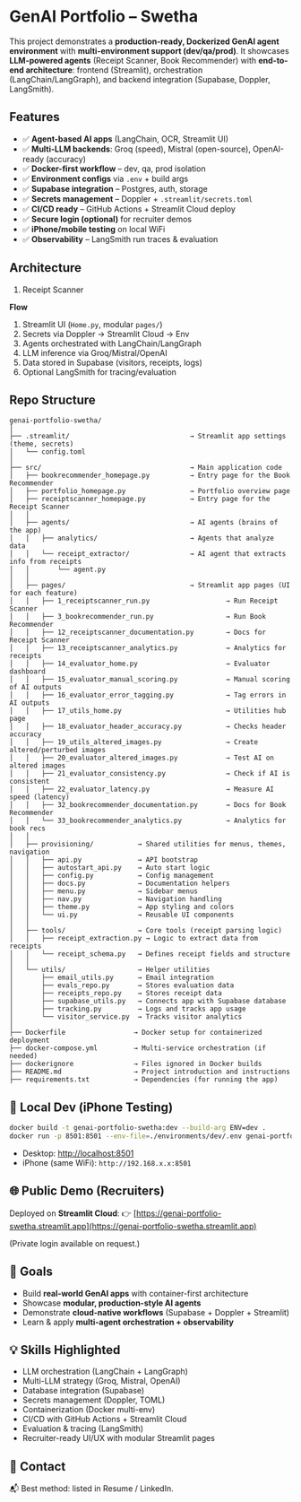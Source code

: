 # GenAI Portfolio – Swetha

This project demonstrates a **production-ready, Dockerized GenAI agent environment** with **multi-environment support (dev/qa/prod)**.
It showcases **LLM-powered agents** (Receipt Scanner, Book Recommender) with **end-to-end architecture**: frontend (Streamlit), orchestration (LangChain/LangGraph), and backend integration (Supabase, Doppler, LangSmith).

## Features

* ✅ **Agent-based AI apps** (LangChain, OCR, Streamlit UI)
* ✅ **Multi-LLM backends**: Groq (speed), Mistral (open-source), OpenAI-ready (accuracy)
* ✅ **Docker-first workflow** – dev, qa, prod isolation
* ✅ **Environment configs** via `.env` + build args
* ✅ **Supabase integration** – Postgres, auth, storage
* ✅ **Secrets management** – Doppler + `.streamlit/secrets.toml`
* ✅ **CI/CD ready** – GitHub Actions + Streamlit Cloud deploy
* ✅ **Secure login (optional)** for recruiter demos
* ✅ **iPhone/mobile testing** on local WiFi
* ✅ **Observability** – LangSmith run traces & evaluation

##  Architecture

  1. Receipt Scanner
     
**Flow**

1. Streamlit UI (`Home.py`, modular `pages/`)
2. Secrets via Doppler → Streamlit Cloud → Env
3. Agents orchestrated with LangChain/LangGraph
4. LLM inference via Groq/Mistral/OpenAI
5. Data stored in Supabase (visitors, receipts, logs)
6. Optional LangSmith for tracing/evaluation

## Repo Structure

```
genai-portfolio-swetha/
│
├── .streamlit/                              → Streamlit app settings (theme, secrets)
│   └── config.toml
│
├── src/                                     → Main application code
│   ├── bookrecommender_homepage.py          → Entry page for the Book Recommender
│   ├── portfolio_homepage.py                → Portfolio overview page
│   ├── receiptscanner_homepage.py           → Entry page for the Receipt Scanner
│   │
│   ├── agents/                              → AI agents (brains of the app)
│   │   ├── analytics/                       → Agents that analyze data
│   │   └── receipt_extractor/               → AI agent that extracts info from receipts
│   │       └── agent.py
│   │
│   ├── pages/                               → Streamlit app pages (UI for each feature)
│   │   ├── 1_receiptscanner_run.py                   → Run Receipt Scanner
│   │   ├── 3_bookrecommender_run.py                  → Run Book Recommender
│   │   ├── 12_receiptscanner_documentation.py        → Docs for Receipt Scanner
│   │   ├── 13_receiptscanner_analytics.py            → Analytics for receipts
│   │   ├── 14_evaluator_home.py                      → Evaluator dashboard
│   │   ├── 15_evaluator_manual_scoring.py            → Manual scoring of AI outputs
│   │   ├── 16_evaluator_error_tagging.py             → Tag errors in AI outputs
│   │   ├── 17_utils_home.py                          → Utilities hub page
│   │   ├── 18_evaluator_header_accuracy.py           → Checks header accuracy
│   │   ├── 19_utils_altered_images.py                → Create altered/perturbed images
│   │   ├── 20_evaluator_altered_images.py            → Test AI on altered images
│   │   ├── 21_evaluator_consistency.py               → Check if AI is consistent
│   │   ├── 22_evaluator_latency.py                   → Measure AI speed (latency)
│   │   ├── 32_bookrecommender_documentation.py       → Docs for Book Recommender
│   │   └── 33_bookrecommender_analytics.py           → Analytics for book recs
│   │
│   ├── provisioning/           → Shared utilities for menus, themes, navigation
│   │   ├── api.py              → API bootstrap
│   │   ├── autostart_api.py    → Auto start logic
│   │   ├── config.py           → Config management
│   │   ├── docs.py             → Documentation helpers
│   │   ├── menu.py             → Sidebar menus
│   │   ├── nav.py              → Navigation handling
│   │   ├── theme.py            → App styling and colors
│   │   └── ui.py               → Reusable UI components
│   │
│   ├── tools/                  → Core tools (receipt parsing logic)
│   │   ├── receipt_extraction.py → Logic to extract data from receipts
│   │   └── receipt_schema.py   → Defines receipt fields and structure
│   │
│   └── utils/                  → Helper utilities
│       ├── email_utils.py      → Email integration
│       ├── evals_repo.py       → Stores evaluation data
│       ├── receipts_repo.py    → Stores receipt data
│       ├── supabase_utils.py   → Connects app with Supabase database
│       ├── tracking.py         → Logs and tracks app usage
│       └── visitor_service.py  → Tracks visitor analytics
│
├── Dockerfile                 → Docker setup for containerized deployment
├── docker-compose.yml         → Multi-service orchestration (if needed)
├── dockerignore               → Files ignored in Docker builds
├── README.md                  → Project introduction and instructions
├── requirements.txt           → Dependencies (for running the app)

```
## 🧪 Local Dev (iPhone Testing)

```bash
docker build -t genai-portfolio-swetha:dev --build-arg ENV=dev .
docker run -p 8501:8501 --env-file=./environments/dev/.env genai-portfolio-swetha:dev
```

* Desktop: [http://localhost:8501](http://localhost:8501)
* iPhone (same WiFi): `http://192.168.x.x:8501`

## 🌐 Public Demo (Recruiters)

Deployed on **Streamlit Cloud**:
👉 [https://genai-portfolio-swetha.streamlit.app](https://genai-portfolio-swetha.streamlit.app)

(Private login available on request.)

## 🧱 Goals

* Build **real-world GenAI apps** with container-first architecture
* Showcase **modular, production-style AI agents**
* Demonstrate **cloud-native workflows** (Supabase + Doppler + Streamlit)
* Learn & apply **multi-agent orchestration + observability**

## 💡 Skills Highlighted

* LLM orchestration (LangChain + LangGraph)
* Multi-LLM strategy (Groq, Mistral, OpenAI)
* Database integration (Supabase)
* Secrets management (Doppler, TOML)
* Containerization (Docker multi-env)
* CI/CD with GitHub Actions + Streamlit Cloud
* Evaluation & tracing (LangSmith)
* Recruiter-ready UI/UX with modular Streamlit pages


## 📧 Contact

📬 Best method: listed in Resume / LinkedIn.

